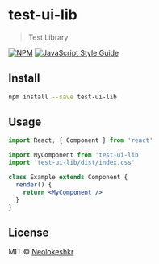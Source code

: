 # test-ui-lib

> Test Library

[![NPM](https://img.shields.io/npm/v/test-ui-lib.svg)](https://www.npmjs.com/package/test-ui-lib) [![JavaScript Style Guide](https://img.shields.io/badge/code_style-standard-brightgreen.svg)](https://standardjs.com)

## Install

```bash
npm install --save test-ui-lib
```

## Usage

```jsx
import React, { Component } from 'react'

import MyComponent from 'test-ui-lib'
import 'test-ui-lib/dist/index.css'

class Example extends Component {
  render() {
    return <MyComponent />
  }
}
```

## License

MIT © [Neolokeshkr](https://github.com/Neolokeshkr)
